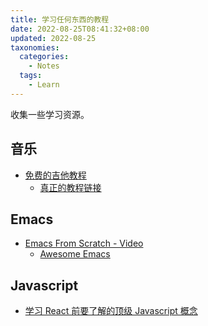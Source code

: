```yaml
---
title: 学习任何东西的教程
date: 2022-08-25T08:41:32+08:00
updated: 2022-08-25
taxonomies:
  categories:
    - Notes
  tags:
    - Learn
---
```


收集一些学习资源。

<!-- more -->

## 音乐

- [免费的吉他教程](https://go.licknriff.com/academy216243817994907)
  - [真正的教程链接](https://go.licknriff.com/lesson-no-316243818183201)

## Emacs

- [Emacs From Scratch - Video](https://www.youtube.com/watch?v=74zOY-vgkyw&list=PLEoMzSkcN8oPH1au7H6B7bBJ4ZO7BXjSZ)
  - [Awesome Emacs](https://github.com/emacs-tw/awesome-emacs#starter-kit)

## Javascript

- [学习 React 前要了解的顶级 Javascript 概念](https://www.freecodecamp.org/news/top-javascript-concepts-to-know-before-learning-react/)
